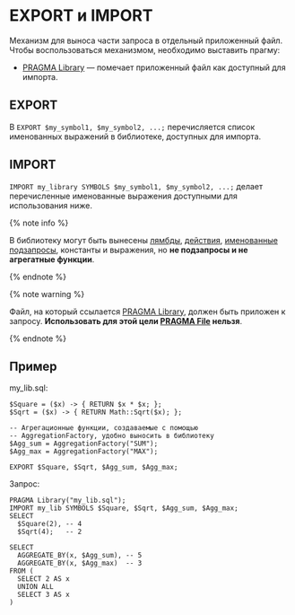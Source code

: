 # EXPORT и IMPORT

Механизм для выноса части запроса в отдельный приложенный файл. Чтобы воспользоваться механизмом, необходимо выставить прагму:

* [PRAGMA Library](pragma.md#library) &mdash; помечает приложенный файл как доступный для импорта.

## EXPORT

В `EXPORT $my_symbol1, $my_symbol2, ...;` перечисляется список именованных выражений в библиотеке, доступных для импорта.

## IMPORT

`IMPORT my_library SYMBOLS $my_symbol1, $my_symbol2, ...;` делает перечисленные именованные выражения доступными для использования ниже.

{% note info %}

В библиотеку могут быть вынесены [лямбды](expressions.md#lambda), [действия](action.md), [именованные подзапросы](subquery.md), константы и выражения, но __не подзапросы и не агрегатные функции__.

{% endnote %}

{% note warning %}

Файл, на который ссылается [PRAGMA Library](pragma.md#library), должен быть приложен к запросу. __Использовать для этой цели [PRAGMA File](pragma.md#file) нельзя__.

{% endnote %}


## Пример

my_lib.sql:

```yql
$Square = ($x) -> { RETURN $x * $x; };
$Sqrt = ($x) -> { RETURN Math::Sqrt($x); };

-- Агрегационные функции, создаваемые с помощью
-- AggregationFactory, удобно выносить в библиотеку
$Agg_sum = AggregationFactory("SUM");
$Agg_max = AggregationFactory("MAX");

EXPORT $Square, $Sqrt, $Agg_sum, $Agg_max;
```

Запрос:

```yql
PRAGMA Library("my_lib.sql");
IMPORT my_lib SYMBOLS $Square, $Sqrt, $Agg_sum, $Agg_max;
SELECT
  $Square(2), -- 4
  $Sqrt(4);   -- 2

SELECT
  AGGREGATE_BY(x, $Agg_sum), -- 5
  AGGREGATE_BY(x, $Agg_max)  -- 3
FROM (
  SELECT 2 AS x
  UNION ALL
  SELECT 3 AS x
)
```
